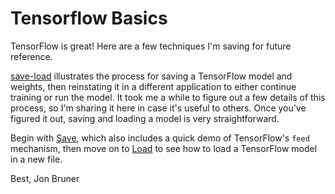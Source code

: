 # Tensorflow Basics
TensorFlow is great! Here are a few techniques I'm saving for future reference.

[save-load](save-load) illustrates the process for saving a TensorFlow model and weights, then reinstating it in a different application to either continue training or run the model. It took me a while to figure out a few details of this process, so I'm sharing it here in case it's useful to others. Once you've figured it out, saving and loading a model is very straightforward.

Begin with [Save](save-load/save.ipynb), which also includes a quick demo of TensorFlow's `feed` mechanism, then move on to [Load](save-load/load.ipynb) to see how to load a TensorFlow model in a new file.

Best,
Jon Bruner
